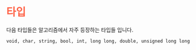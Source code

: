 # <span style="color:tomato">타입</span> 

다음 타입들은 알고리즘에서 자주 등장하는 타입들 입니다.

    void, char, string, bool, int, long long, double, unsigned long long 